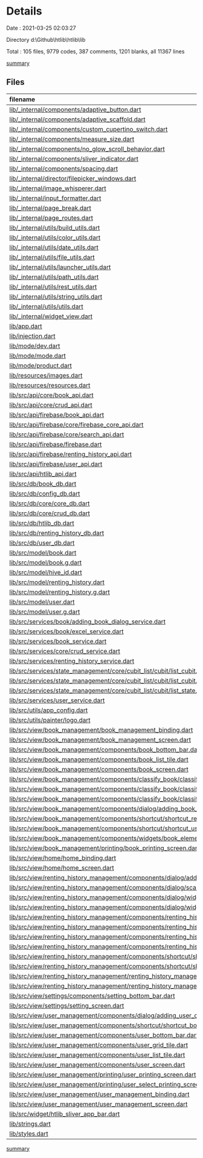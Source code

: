 # Details

Date : 2021-03-25 02:03:27

Directory d:\Github\htlib\htlib\lib

Total : 105 files,  9779 codes, 387 comments, 1201 blanks, all 11367 lines

[summary](results.md)

## Files
| filename | language | code | comment | blank | total |
| :--- | :--- | ---: | ---: | ---: | ---: |
| [lib/_internal/components/adaptive_button.dart](/lib/_internal/components/adaptive_button.dart) | Dart | 112 | 0 | 12 | 124 |
| [lib/_internal/components/adaptive_scaffold.dart](/lib/_internal/components/adaptive_scaffold.dart) | Dart | 162 | 7 | 10 | 179 |
| [lib/_internal/components/custom_cupertino_switch.dart](/lib/_internal/components/custom_cupertino_switch.dart) | Dart | 408 | 59 | 61 | 528 |
| [lib/_internal/components/measure_size.dart](/lib/_internal/components/measure_size.dart) | Dart | 30 | 0 | 10 | 40 |
| [lib/_internal/components/no_glow_scroll_behavior.dart](/lib/_internal/components/no_glow_scroll_behavior.dart) | Dart | 8 | 0 | 2 | 10 |
| [lib/_internal/components/sliver_indicator.dart](/lib/_internal/components/sliver_indicator.dart) | Dart | 16 | 0 | 3 | 19 |
| [lib/_internal/components/spacing.dart](/lib/_internal/components/spacing.dart) | Dart | 20 | 0 | 10 | 30 |
| [lib/_internal/director/filepicker_windows.dart](/lib/_internal/director/filepicker_windows.dart) | Dart | 75 | 125 | 69 | 269 |
| [lib/_internal/image_whisperer.dart](/lib/_internal/image_whisperer.dart) | Dart | 296 | 14 | 43 | 353 |
| [lib/_internal/input_formatter.dart](/lib/_internal/input_formatter.dart) | Dart | 33 | 1 | 6 | 40 |
| [lib/_internal/page_break.dart](/lib/_internal/page_break.dart) | Dart | 18 | 0 | 7 | 25 |
| [lib/_internal/page_routes.dart](/lib/_internal/page_routes.dart) | Dart | 78 | 0 | 8 | 86 |
| [lib/_internal/utils/build_utils.dart](/lib/_internal/utils/build_utils.dart) | Dart | 63 | 0 | 11 | 74 |
| [lib/_internal/utils/color_utils.dart](/lib/_internal/utils/color_utils.dart) | Dart | 29 | 1 | 7 | 37 |
| [lib/_internal/utils/date_utils.dart](/lib/_internal/utils/date_utils.dart) | Dart | 4 | 0 | 2 | 6 |
| [lib/_internal/utils/file_utils.dart](/lib/_internal/utils/file_utils.dart) | Dart | 19 | 83 | 4 | 106 |
| [lib/_internal/utils/launcher_utils.dart](/lib/_internal/utils/launcher_utils.dart) | Dart | 5 | 0 | 2 | 7 |
| [lib/_internal/utils/path_utils.dart](/lib/_internal/utils/path_utils.dart) | Dart | 11 | 0 | 3 | 14 |
| [lib/_internal/utils/rest_utils.dart](/lib/_internal/utils/rest_utils.dart) | Dart | 12 | 0 | 1 | 13 |
| [lib/_internal/utils/string_utils.dart](/lib/_internal/utils/string_utils.dart) | Dart | 77 | 1 | 17 | 95 |
| [lib/_internal/utils/utils.dart](/lib/_internal/utils/utils.dart) | Dart | 58 | 0 | 9 | 67 |
| [lib/_internal/widget_view.dart](/lib/_internal/widget_view.dart) | Dart | 11 | 0 | 6 | 17 |
| [lib/app.dart](/lib/app.dart) | Dart | 122 | 0 | 9 | 131 |
| [lib/injection.dart](/lib/injection.dart) | Dart | 19 | 0 | 5 | 24 |
| [lib/mode/dev.dart](/lib/mode/dev.dart) | Dart | 11 | 0 | 6 | 17 |
| [lib/mode/mode.dart](/lib/mode/mode.dart) | Dart | 1 | 0 | 1 | 2 |
| [lib/mode/product.dart](/lib/mode/product.dart) | Dart | 11 | 0 | 6 | 17 |
| [lib/resources/images.dart](/lib/resources/images.dart) | Dart | 5 | 0 | 3 | 8 |
| [lib/resources/resources.dart](/lib/resources/resources.dart) | Dart | 1 | 0 | 1 | 2 |
| [lib/src/api/core/book_api.dart](/lib/src/api/core/book_api.dart) | Dart | 1 | 0 | 1 | 2 |
| [lib/src/api/core/crud_api.dart](/lib/src/api/core/crud_api.dart) | Dart | 11 | 0 | 7 | 18 |
| [lib/src/api/firebase/book_api.dart](/lib/src/api/firebase/book_api.dart) | Dart | 108 | 0 | 18 | 126 |
| [lib/src/api/firebase/core/firebase_core_api.dart](/lib/src/api/firebase/core/firebase_core_api.dart) | Dart | 42 | 0 | 6 | 48 |
| [lib/src/api/firebase/core/search_api.dart](/lib/src/api/firebase/core/search_api.dart) | Dart | 6 | 0 | 4 | 10 |
| [lib/src/api/firebase/firebase.dart](/lib/src/api/firebase/firebase.dart) | Dart | 3 | 0 | 1 | 4 |
| [lib/src/api/firebase/renting_history_api.dart](/lib/src/api/firebase/renting_history_api.dart) | Dart | 78 | 0 | 16 | 94 |
| [lib/src/api/firebase/user_api.dart](/lib/src/api/firebase/user_api.dart) | Dart | 148 | 0 | 23 | 171 |
| [lib/src/api/htlib_api.dart](/lib/src/api/htlib_api.dart) | Dart | 6 | 0 | 2 | 8 |
| [lib/src/db/book_db.dart](/lib/src/db/book_db.dart) | Dart | 34 | 0 | 11 | 45 |
| [lib/src/db/config_db.dart](/lib/src/db/config_db.dart) | Dart | 15 | 0 | 6 | 21 |
| [lib/src/db/core/core_db.dart](/lib/src/db/core/core_db.dart) | Dart | 22 | 0 | 8 | 30 |
| [lib/src/db/core/crud_db.dart](/lib/src/db/core/crud_db.dart) | Dart | 8 | 0 | 6 | 14 |
| [lib/src/db/htlib_db.dart](/lib/src/db/htlib_db.dart) | Dart | 60 | 0 | 10 | 70 |
| [lib/src/db/renting_history_db.dart](/lib/src/db/renting_history_db.dart) | Dart | 38 | 0 | 10 | 48 |
| [lib/src/db/user_db.dart](/lib/src/db/user_db.dart) | Dart | 32 | 0 | 9 | 41 |
| [lib/src/model/book.dart](/lib/src/model/book.dart) | Dart | 104 | 0 | 23 | 127 |
| [lib/src/model/book.g.dart](/lib/src/model/book.g.dart) | Dart | 51 | 4 | 8 | 63 |
| [lib/src/model/hive_id.dart](/lib/src/model/hive_id.dart) | Dart | 5 | 0 | 1 | 6 |
| [lib/src/model/renting_history.dart](/lib/src/model/renting_history.dart) | Dart | 122 | 0 | 16 | 138 |
| [lib/src/model/renting_history.g.dart](/lib/src/model/renting_history.g.dart) | Dart | 48 | 4 | 8 | 60 |
| [lib/src/model/user.dart](/lib/src/model/user.dart) | Dart | 120 | 3 | 21 | 144 |
| [lib/src/model/user.g.dart](/lib/src/model/user.g.dart) | Dart | 54 | 4 | 8 | 66 |
| [lib/src/services/book/adding_book_dialog_service.dart](/lib/src/services/book/adding_book_dialog_service.dart) | Dart | 13 | 0 | 2 | 15 |
| [lib/src/services/book/excel_service.dart](/lib/src/services/book/excel_service.dart) | Dart | 61 | 2 | 12 | 75 |
| [lib/src/services/book_service.dart](/lib/src/services/book_service.dart) | Dart | 130 | 0 | 28 | 158 |
| [lib/src/services/core/crud_service.dart](/lib/src/services/core/crud_service.dart) | Dart | 12 | 0 | 8 | 20 |
| [lib/src/services/renting_history_service.dart](/lib/src/services/renting_history_service.dart) | Dart | 155 | 0 | 29 | 184 |
| [lib/src/services/state_management/core/cubit_list/cubit/list_cubit.dart](/lib/src/services/state_management/core/cubit_list/cubit/list_cubit.dart) | Dart | 37 | 0 | 9 | 46 |
| [lib/src/services/state_management/core/cubit_list/cubit/list_cubit.freezed.dart](/lib/src/services/state_management/core/cubit_list/cubit/list_cubit.freezed.dart) | Dart | 316 | 24 | 53 | 393 |
| [lib/src/services/state_management/core/cubit_list/cubit/list_state.dart](/lib/src/services/state_management/core/cubit_list/cubit/list_state.dart) | Dart | 7 | 0 | 2 | 9 |
| [lib/src/services/user_service.dart](/lib/src/services/user_service.dart) | Dart | 149 | 9 | 30 | 188 |
| [lib/src/utils/app_config.dart](/lib/src/utils/app_config.dart) | Dart | 18 | 0 | 2 | 20 |
| [lib/src/utils/painter/logo.dart](/lib/src/utils/painter/logo.dart) | Dart | 456 | 0 | 41 | 497 |
| [lib/src/view/book_management/book_management_binding.dart](/lib/src/view/book_management/book_management_binding.dart) | Dart | 43 | 0 | 10 | 53 |
| [lib/src/view/book_management/book_management_screen.dart](/lib/src/view/book_management/book_management_screen.dart) | Dart | 215 | 0 | 15 | 230 |
| [lib/src/view/book_management/components/book_bottom_bar.dart](/lib/src/view/book_management/components/book_bottom_bar.dart) | Dart | 96 | 0 | 5 | 101 |
| [lib/src/view/book_management/components/book_list_tile.dart](/lib/src/view/book_management/components/book_list_tile.dart) | Dart | 89 | 0 | 8 | 97 |
| [lib/src/view/book_management/components/book_screen.dart](/lib/src/view/book_management/components/book_screen.dart) | Dart | 262 | 1 | 8 | 271 |
| [lib/src/view/book_management/components/classify_book/classify_book_more_info_screen.dart](/lib/src/view/book_management/components/classify_book/classify_book_more_info_screen.dart) | Dart | 43 | 0 | 4 | 47 |
| [lib/src/view/book_management/components/classify_book/classify_book_screen.dart](/lib/src/view/book_management/components/classify_book/classify_book_screen.dart) | Dart | 57 | 0 | 6 | 63 |
| [lib/src/view/book_management/components/classify_book/classify_book_tile.dart](/lib/src/view/book_management/components/classify_book/classify_book_tile.dart) | Dart | 72 | 0 | 4 | 76 |
| [lib/src/view/book_management/components/dialog/adding_book_dialog.dart](/lib/src/view/book_management/components/dialog/adding_book_dialog.dart) | Dart | 478 | 4 | 22 | 504 |
| [lib/src/view/book_management/components/shortcut/shortcut_renting_history_book_page.dart](/lib/src/view/book_management/components/shortcut/shortcut_renting_history_book_page.dart) | Dart | 28 | 0 | 5 | 33 |
| [lib/src/view/book_management/components/shortcut/shortcut_user_book_page.dart](/lib/src/view/book_management/components/shortcut/shortcut_user_book_page.dart) | Dart | 28 | 0 | 5 | 33 |
| [lib/src/view/book_management/components/widgets/book_element_tile.dart](/lib/src/view/book_management/components/widgets/book_element_tile.dart) | Dart | 95 | 0 | 7 | 102 |
| [lib/src/view/book_management/printing/book_printing_screen.dart](/lib/src/view/book_management/printing/book_printing_screen.dart) | Dart | 106 | 0 | 11 | 117 |
| [lib/src/view/home/home_binding.dart](/lib/src/view/home/home_binding.dart) | Dart | 3 | 0 | 3 | 6 |
| [lib/src/view/home/home_screen.dart](/lib/src/view/home/home_screen.dart) | Dart | 141 | 0 | 7 | 148 |
| [lib/src/view/renting_history_management/components/dialog/adding_renting_history_dialog.dart](/lib/src/view/renting_history_management/components/dialog/adding_renting_history_dialog.dart) | Dart | 466 | 1 | 38 | 505 |
| [lib/src/view/renting_history_management/components/dialog/scanner_screen.dart](/lib/src/view/renting_history_management/components/dialog/scanner_screen.dart) | Dart | 83 | 0 | 3 | 86 |
| [lib/src/view/renting_history_management/components/dialog/widgets/date_picker_widget.dart](/lib/src/view/renting_history_management/components/dialog/widgets/date_picker_widget.dart) | Dart | 58 | 0 | 6 | 64 |
| [lib/src/view/renting_history_management/components/dialog/widgets/user_field.dart](/lib/src/view/renting_history_management/components/dialog/widgets/user_field.dart) | Dart | 183 | 0 | 6 | 189 |
| [lib/src/view/renting_history_management/components/renting_history_bottom_bar.dart](/lib/src/view/renting_history_management/components/renting_history_bottom_bar.dart) | Dart | 33 | 0 | 5 | 38 |
| [lib/src/view/renting_history_management/components/renting_history_grid_tile.dart](/lib/src/view/renting_history_management/components/renting_history_grid_tile.dart) | Dart | 261 | 0 | 17 | 278 |
| [lib/src/view/renting_history_management/components/renting_history_list_tile.dart](/lib/src/view/renting_history_management/components/renting_history_list_tile.dart) | Dart | 114 | 0 | 7 | 121 |
| [lib/src/view/renting_history_management/components/renting_history_screen.dart](/lib/src/view/renting_history_management/components/renting_history_screen.dart) | Dart | 255 | 0 | 10 | 265 |
| [lib/src/view/renting_history_management/components/shortcut/shortcut_book_renting_history_page.dart](/lib/src/view/renting_history_management/components/shortcut/shortcut_book_renting_history_page.dart) | Dart | 33 | 0 | 6 | 39 |
| [lib/src/view/renting_history_management/components/shortcut/shortcut_user_renting_history_page.dart](/lib/src/view/renting_history_management/components/shortcut/shortcut_user_renting_history_page.dart) | Dart | 33 | 0 | 5 | 38 |
| [lib/src/view/renting_history_management/renting_history_management_binding.dart](/lib/src/view/renting_history_management/renting_history_management_binding.dart) | Dart | 2 | 0 | 2 | 4 |
| [lib/src/view/renting_history_management/renting_history_management_screen.dart](/lib/src/view/renting_history_management/renting_history_management_screen.dart) | Dart | 208 | 0 | 19 | 227 |
| [lib/src/view/settings/components/setting_bottom_bar.dart](/lib/src/view/settings/components/setting_bottom_bar.dart) | Dart | 32 | 0 | 5 | 37 |
| [lib/src/view/settings/setting_screen.dart](/lib/src/view/settings/setting_screen.dart) | Dart | 156 | 0 | 7 | 163 |
| [lib/src/view/user_management/components/dialog/adding_user_dialog.dart](/lib/src/view/user_management/components/dialog/adding_user_dialog.dart) | Dart | 428 | 2 | 19 | 449 |
| [lib/src/view/user_management/components/shortcut/shortcut_book_user_page.dart](/lib/src/view/user_management/components/shortcut/shortcut_book_user_page.dart) | Dart | 30 | 0 | 5 | 35 |
| [lib/src/view/user_management/components/user_bottom_bar.dart](/lib/src/view/user_management/components/user_bottom_bar.dart) | Dart | 96 | 0 | 5 | 101 |
| [lib/src/view/user_management/components/user_grid_tile.dart](/lib/src/view/user_management/components/user_grid_tile.dart) | Dart | 122 | 0 | 5 | 127 |
| [lib/src/view/user_management/components/user_list_tile.dart](/lib/src/view/user_management/components/user_list_tile.dart) | Dart | 84 | 0 | 6 | 90 |
| [lib/src/view/user_management/components/user_screen.dart](/lib/src/view/user_management/components/user_screen.dart) | Dart | 342 | 0 | 12 | 354 |
| [lib/src/view/user_management/printing/user_printing_screen.dart](/lib/src/view/user_management/printing/user_printing_screen.dart) | Dart | 210 | 30 | 13 | 253 |
| [lib/src/view/user_management/printing/user_select_printing_screen.dart](/lib/src/view/user_management/printing/user_select_printing_screen.dart) | Dart | 105 | 3 | 6 | 114 |
| [lib/src/view/user_management/user_management_binding.dart](/lib/src/view/user_management/user_management_binding.dart) | Dart | 44 | 0 | 11 | 55 |
| [lib/src/view/user_management/user_management_screen.dart](/lib/src/view/user_management/user_management_screen.dart) | Dart | 242 | 0 | 14 | 256 |
| [lib/src/widget/htlib_sliver_app_bar.dart](/lib/src/widget/htlib_sliver_app_bar.dart) | Dart | 77 | 0 | 4 | 81 |
| [lib/strings.dart](/lib/strings.dart) | Dart | 0 | 0 | 1 | 1 |
| [lib/styles.dart](/lib/styles.dart) | Dart | 141 | 5 | 71 | 217 |

[summary](results.md)